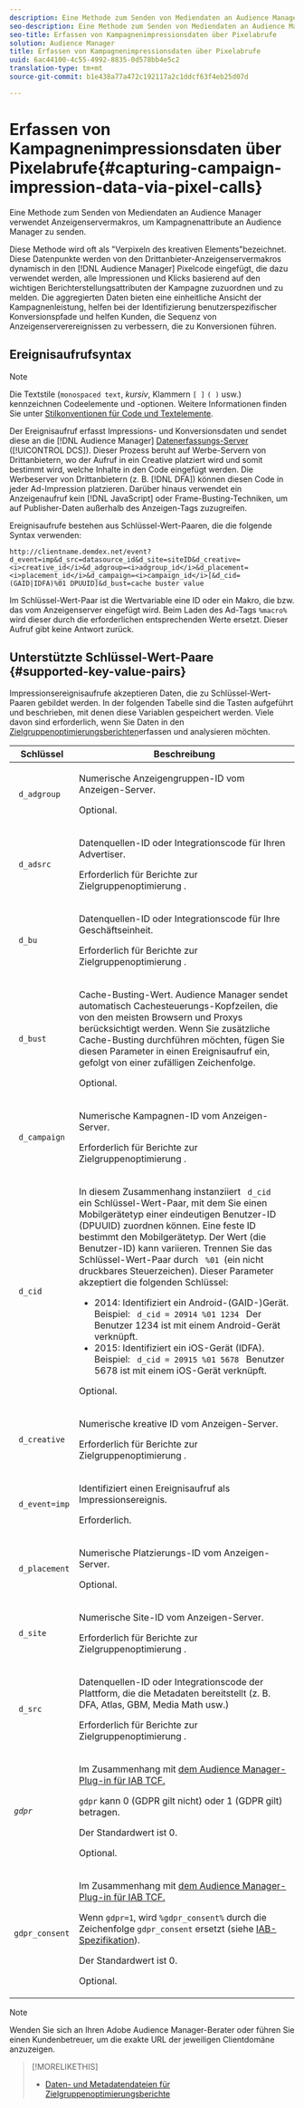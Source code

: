 ```yaml
---
description: Eine Methode zum Senden von Mediendaten an Audience Manager verwendet Anzeigenservermakros, um Kampagnenattribute an Audience Manager zu senden.
seo-description: Eine Methode zum Senden von Mediendaten an Audience Manager verwendet Anzeigenservermakros, um Kampagnenattribute an Audience Manager zu senden.
seo-title: Erfassen von Kampagnenimpressionsdaten über Pixelabrufe
solution: Audience Manager
title: Erfassen von Kampagnenimpressionsdaten über Pixelabrufe
uuid: 6ac44100-4c55-4992-8835-0d578bb4e5c2
translation-type: tm+mt
source-git-commit: b1e438a77a472c192117a2c1ddcf63f4eb25d07d

---
```



# Erfassen von Kampagnenimpressionsdaten über Pixelabrufe{#capturing-campaign-impression-data-via-pixel-calls}

Eine Methode zum Senden von Mediendaten an Audience Manager verwendet Anzeigenservermakros, um Kampagnenattribute an Audience Manager zu senden.

Diese Methode wird oft als "Verpixeln des kreativen Elements"bezeichnet. Diese Datenpunkte werden von den Drittanbieter-Anzeigenservermakros dynamisch in den [!DNL Audience Manager] Pixelcode eingefügt, die dazu verwendet werden, alle Impressionen und Klicks basierend auf den wichtigen Berichterstellungsattributen der Kampagne zuzuordnen und zu melden. Die aggregierten Daten bieten eine einheitliche Ansicht der Kampagnenleistung, helfen bei der Identifizierung benutzerspezifischer Konversionspfade und helfen Kunden, die Sequenz von Anzeigenserverereignissen zu verbessern, die zu Konversionen führen.

## Ereignisaufrufsyntax

>[!NOTE]
>
>Die Textstile (`monospaced text`, *kursiv*, Klammern `[ ]` `( )` usw.) kennzeichnen Codeelemente und -optionen. Weitere Informationen finden Sie unter [Stilkonventionen für Code und Textelemente](../../reference/code-style-elements.md).

Der Ereignisaufruf erfasst Impressions- und Konversionsdaten und sendet diese an die [!DNL Audience Manager] [Datenerfassungs-Server](/help/using/reference/system-components/components-data-collection.md) ([!UICONTROL DCS]). Dieser Prozess beruht auf Werbe-Servern von Drittanbietern, wo der Aufruf in ein Creative platziert wird und somit bestimmt wird, welche Inhalte in den Code eingefügt werden. Die Werbeserver von Drittanbietern (z. B. [!DNL DFA]) können diesen Code in jeder Ad-Impression platzieren. Darüber hinaus verwendet ein Anzeigenaufruf kein [!DNL JavaScript] oder Frame-Busting-Techniken, um auf Publisher-Daten außerhalb des Anzeigen-Tags zuzugreifen.

Ereignisaufrufe bestehen aus Schlüssel-Wert-Paaren, die die folgende Syntax verwenden:

```
http://clientname.demdex.net/event?d_event=imp&d_src=datasource_id&d_site=siteID&d_creative=<i>creative_id</i>&d_adgroup=<i>adgroup_id</i>&d_placement=<i>placement_id</i>&d_campaign=<i>campaign_id</i>[&d_cid=(GAID|IDFA)%01 DPUUID]&d_bust=cache buster value
```

Im Schlüssel-Wert-Paar ist die Wertvariable eine ID oder ein Makro, die bzw. das vom Anzeigenserver eingefügt wird. Beim Laden des Ad-Tags `%macro%` wird dieser durch die erforderlichen entsprechenden Werte ersetzt. Dieser Aufruf gibt keine Antwort zurück.

## Unterstützte Schlüssel-Wert-Paare {#supported-key-value-pairs}

Impressionsereignisaufrufe akzeptieren Daten, die zu Schlüssel-Wert-Paaren gebildet werden. In der folgenden Tabelle sind die Tasten aufgeführt und beschrieben, mit denen diese Variablen gespeichert werden. Viele davon sind erforderlich, wenn Sie Daten in den [Zielgruppenoptimierungsberichten](../../reporting/audience-optimization-reports/audience-optimization-reports.md)erfassen und analysieren möchten.

<table id="table_F068C4D49F7D4775924D3CA712BF15BA"> 
 <thead> 
  <tr> 
   <th colname="col1" class="entry"> Schlüssel </th> 
   <th colname="col2" class="entry"> Beschreibung </th> 
  </tr> 
 </thead>
 <tbody> 
  <tr> 
   <td colname="col1"> <code> d_adgroup </code> </td> 
   <td colname="col2"> <p>Numerische Anzeigengruppen-ID vom Anzeigen-Server. </p> <p>Optional. </p> </td> 
  </tr> 
  <tr> 
   <td colname="col1"> <code> d_adsrc </code> </td> 
   <td colname="col2"> <p>Datenquellen-ID oder Integrationscode für Ihren Advertiser. </p> <p>Erforderlich für <span class="wintitle"> Berichte zur Zielgruppenoptimierung </span> . </p> </td> 
  </tr> 
  <tr> 
   <td colname="col1"> <code> d_bu </code> </td> 
   <td colname="col2"> <p>Datenquellen-ID oder Integrationscode für Ihre Geschäftseinheit. </p> <p>Erforderlich für <span class="wintitle"> Berichte zur Zielgruppenoptimierung </span> . </p> </td> 
  </tr> 
  <tr> 
   <td colname="col1"> <p> <code> d_bust </code> </p> </td> 
   <td colname="col2"> <p>Cache-Busting-Wert. <span class="keyword"> Audience Manager sendet </span> automatisch Cachesteuerungs-Kopfzeilen, die von den meisten Browsern und Proxys berücksichtigt werden. Wenn Sie zusätzliche Cache-Busting durchführen möchten, fügen Sie diesen Parameter in einen Ereignisaufruf ein, gefolgt von einer zufälligen Zeichenfolge. </p> <p> Optional. </p> </td> 
  </tr> 
  <tr> 
   <td colname="col1"> <code> d_campaign </code> </td> 
   <td colname="col2"> <p>Numerische Kampagnen-ID vom Anzeigen-Server. </p> <p>Erforderlich für <span class="wintitle"> Berichte zur Zielgruppenoptimierung </span> . </p> </td> 
  </tr> 
  <tr> 
   <td colname="col1"> <code> d_cid </code> </td> 
   <td colname="col2"> <p>In diesem Zusammenhang instanziiert <code> d_cid </code> ein Schlüssel-Wert-Paar, mit dem Sie einen Mobilgerätetyp einer eindeutigen Benutzer-ID (DPUUID) zuordnen können. Eine feste ID bestimmt den Mobilgerätetyp. Der Wert (die Benutzer-ID) kann variieren. Trennen Sie das Schlüssel-Wert-Paar durch <code> %01 </code>(ein nicht druckbares Steuerzeichen). Dieser Parameter akzeptiert die folgenden Schlüssel: </p> 
    <ul id="ul_4D5D696D10B34615867AF3B64A938878"> 
     <li id="li_A4BD4B0C8C9443BF99075CDFACC013F6">2014: Identifiziert ein Android-(GAID-)Gerät. Beispiel: <code> d_cid = 20914 %01 1234 </code> Der Benutzer 1234 ist mit einem Android-Gerät verknüpft. </li> 
     <li id="li_F83D7B3EC4D24D0187BFE639E2812B36">2015: Identifiziert ein iOS-Gerät (IDFA). Beispiel: <code> d_cid = 20915 %01 5678 </code> Benutzer 5678 ist mit einem iOS-Gerät verknüpft. </li> 
    </ul> <p>Optional. </p> </td> 
  </tr> 
  <tr> 
   <td colname="col1"> <code> d_creative </code> </td> 
   <td colname="col2"> <p>Numerische kreative ID vom Anzeigen-Server. </p> <p>Erforderlich für <span class="wintitle"> Berichte zur Zielgruppenoptimierung </span> . </p> </td> 
  </tr> 
  <tr> 
   <td colname="col1"> <code> d_event=imp </code> </td> 
   <td colname="col2"> <p>Identifiziert einen Ereignisaufruf als Impressionsereignis. </p> <p>Erforderlich. </p> </td> 
  </tr> 
  <tr> 
   <td colname="col1"> <code> d_placement </code> </td> 
   <td colname="col2"> <p>Numerische Platzierungs-ID vom Anzeigen-Server. </p> <p> Optional. </p> </td> 
  </tr> 
  <tr> 
   <td colname="col1"> <code> d_site </code> </td> 
   <td colname="col2"> <p>Numerische Site-ID vom Anzeigen-Server. </p> <p>Erforderlich für <span class="wintitle"> Berichte zur Zielgruppenoptimierung </span> . </p> </td> 
  </tr> 
  <tr> 
   <td colname="col1"> <code> d_src </code> </td> 
   <td colname="col2"> <p>Datenquellen-ID oder Integrationscode der Plattform, die die Metadaten bereitstellt (z. B. DFA, Atlas, GBM, Media Math usw.) </p> <p>Erforderlich für <span class="wintitle"> Berichte zur Zielgruppenoptimierung </span> . </p> </td> 
  </tr> 
   <tr> 
   <td colname="col1"> <code><i>gdpr</i></code>  </td> 
   <td colname="col2"> <p>Im Zusammenhang mit <a href="../../overview/data-security-and-privacy/aam-iab-plugin.md">dem Audience Manager-Plug-in für IAB TCF.</a></p> <p><code>gdpr</code> kann 0 (GDPR gilt nicht) oder 1 (GDPR gilt) betragen.</p> <p>Der Standardwert ist 0.</p><p>Optional.</p> </td> 
  </tr>
   <tr> 
   <td colname="col1"> <code>gdpr_consent</code> </td> 
   <td colname="col2"> <p>Im Zusammenhang mit <a href="../../overview/data-security-and-privacy/aam-iab-plugin.md">dem Audience Manager-Plug-in für IAB TCF.</a></p><p> Wenn <code>gdpr=1</code>, wird <code>%gdpr_consent%</code> durch die Zeichenfolge <code>gdpr_consent</code> ersetzt (siehe <a href="https://github.com/InteractiveAdvertisingBureau/GDPR-Transparency-and-Consent-Framework/blob/master/URL-based%20Consent%20Passing_%20Framework%20Guidance.md#specifications" format="http" scope="external">IAB-Spezifikation</a>).</p> <p>Der Standardwert ist 0.</p><p>Optional.</p> </td> 
  </tr> 
 </tbody> 
</table>

>[!NOTE]
>
>Wenden Sie sich an Ihren Adobe Audience Manager-Berater oder führen Sie einen Kundenbetreuer, um die exakte URL der jeweiligen Clientdomäne anzuzeigen.

>[!MORELIKETHIS]
>
>* [Daten- und Metadatendateien für Zielgruppenoptimierungsberichte](../../reporting/audience-optimization-reports/metadata-files-intro/metadata-files-intro.md)

